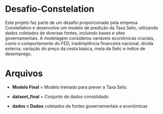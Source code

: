 # Desafio-Constelation
Este projeto faz parte de um desafio proporcionado pela empresa Constellation e desenvolve um modelo de predição da Taxa Selic, utilizando dados coletados de diversas fontes, incluindo bases e sites governamentais. A modelagem considerou variáveis econômicas cruciais, como o comportamento do FED, inadimplência financeira nacional, dívida externa, variação do preço da cesta básica, meta da Selic e índice de desemprego.

# Arquivos 
- **Modelo Final** = Modelo treinado para prever a Taxa Selic

- **dataset_final** = Conjunto de dados consolidado

- **dados = Dados** coletados de fontes governamentais e econômicas
